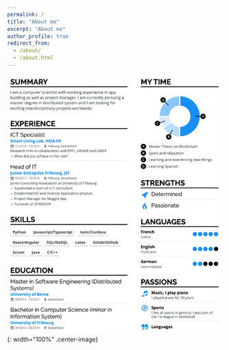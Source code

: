 ```yaml
---
permalink: /
title: "About me"
excerpt: "About me"
author_profile: true
redirect_from: 
  - /about/
  - /about.html
---
```


![Resume](/images/cv_resume.png){: width="100%" .center-image}
